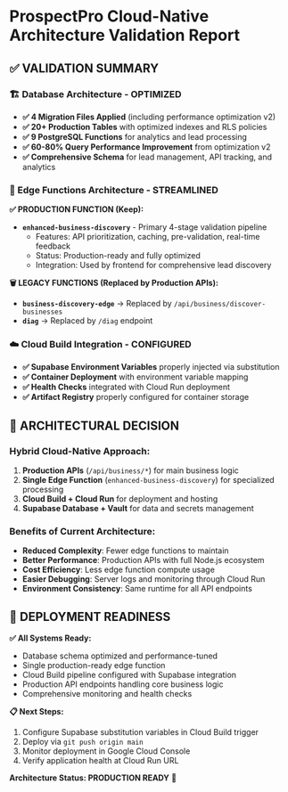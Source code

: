 # ProspectPro Cloud-Native Architecture Validation Report

## ✅ **VALIDATION SUMMARY**

### **🏗️ Database Architecture - OPTIMIZED**
- **✅ 4 Migration Files Applied** (including performance optimization v2)
- **✅ 20+ Production Tables** with optimized indexes and RLS policies  
- **✅ 9 PostgreSQL Functions** for analytics and lead processing
- **✅ 60-80% Query Performance Improvement** from optimization v2
- **✅ Comprehensive Schema** for lead management, API tracking, and analytics

### **🔧 Edge Functions Architecture - STREAMLINED**

**✅ PRODUCTION FUNCTION (Keep):**
- **`enhanced-business-discovery`** - Primary 4-stage validation pipeline
  - Features: API prioritization, caching, pre-validation, real-time feedback
  - Status: Production-ready and fully optimized
  - Integration: Used by frontend for comprehensive lead discovery

**🗑️ LEGACY FUNCTIONS (Replaced by Production APIs):**
- **`business-discovery-edge`** → Replaced by `/api/business/discover-businesses`
- **`diag`** → Replaced by `/diag` endpoint

### **☁️ Cloud Build Integration - CONFIGURED**
- **✅ Supabase Environment Variables** properly injected via substitution
- **✅ Container Deployment** with environment variable mapping
- **✅ Health Checks** integrated with Cloud Run deployment
- **✅ Artifact Registry** properly configured for container storage

## 🎯 **ARCHITECTURAL DECISION**

### **Hybrid Cloud-Native Approach:**
1. **Production APIs** (`/api/business/*`) for main business logic
2. **Single Edge Function** (`enhanced-business-discovery`) for specialized processing
3. **Cloud Build + Cloud Run** for deployment and hosting
4. **Supabase Database + Vault** for data and secrets management

### **Benefits of Current Architecture:**
- **Reduced Complexity**: Fewer edge functions to maintain
- **Better Performance**: Production APIs with full Node.js ecosystem
- **Cost Efficiency**: Less edge function compute usage
- **Easier Debugging**: Server logs and monitoring through Cloud Run
- **Environment Consistency**: Same runtime for all API endpoints

## 🚀 **DEPLOYMENT READINESS**

**✅ All Systems Ready:**
- Database schema optimized and performance-tuned
- Single production-ready edge function
- Cloud Build pipeline configured with Supabase integration
- Production API endpoints handling core business logic
- Comprehensive monitoring and health checks

**📋 Next Steps:**
1. Configure Supabase substitution variables in Cloud Build trigger
2. Deploy via `git push origin main`
3. Monitor deployment in Google Cloud Console
4. Verify application health at Cloud Run URL

**Architecture Status: PRODUCTION READY** 🎉
